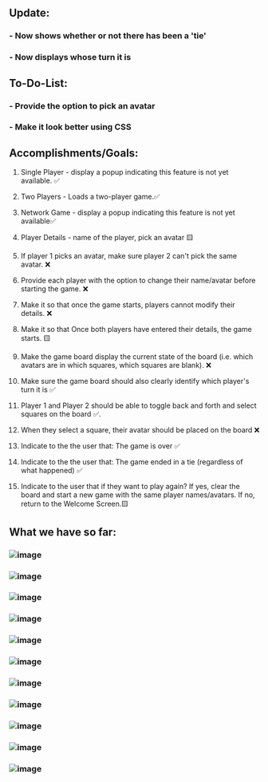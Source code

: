 ## Update:
### - Now shows whether or not there has been a 'tie'
### - Now displays whose turn it is

##  To-Do-List:
### - Provide the option to pick an avatar
### - Make it look better using CSS

## Accomplishments/Goals:

1. Single Player - display a popup indicating this feature is not yet available. ✅

2. Two Players - Loads a two-player game.✅

3. Network Game - display a popup indicating this feature is not yet available✅

4. Player Details - name of the player, pick an avatar 🟨

5. If player 1 picks an avatar, make sure player 2 can't pick the same avatar. ❌

6. Provide each player with the option to change their name/avatar before starting the game. ❌

7. Make it so that once the game starts, players cannot modify their details. ❌

8. Make it so that Once both players have entered their details, the game starts. 🟨

9. Make the game board display the current state of the board (i.e. which avatars are in which squares, which squares are blank). ❌

10. Make sure the game board should also clearly identify which player's turn it is ✅

11. Player 1 and Player 2 should be able to toggle back and forth and select squares on the board ✅. 

12. When they select a square, their avatar should be placed on the board ❌

13. Indicate to the the user that: The game is over ✅

14. Indicate to the the user that: The game ended in a tie (regardless of what happened) ✅

15. Indicate to the user that if they want to play again? If yes, clear the board and start a new game with the same player names/avatars. If no, return to the Welcome Screen.🟨


## What we have so far:

### ![image](https://user-images.githubusercontent.com/58355275/215985104-91c2d070-be9b-410a-b5ec-324880301a3f.png)

### ![image](https://user-images.githubusercontent.com/58355275/216742181-15b3e724-1c75-4908-8fb3-c71df7fa2a2b.png)

### ![image](https://user-images.githubusercontent.com/58355275/216742209-24889660-6ee6-415c-9d28-46009cdb1ab7.png)

### ![image](https://user-images.githubusercontent.com/58355275/217420461-33153797-3c64-4a3b-8fea-f9eb3aadfc9d.png)

### ![image](https://user-images.githubusercontent.com/58355275/217420497-dd2be092-b6c8-4b6b-ad0c-7a2416998024.png)

### ![image](https://user-images.githubusercontent.com/58355275/216792477-7fc7b24c-2b75-42d5-aedf-940e5d9b5e88.png)

### ![image](https://user-images.githubusercontent.com/58355275/216792488-2c8c243f-8582-40fd-b00d-ef73b00dfb91.png)

### ![image](https://user-images.githubusercontent.com/58355275/216792498-53e81c28-f460-404d-becc-20e7b25610d0.png)

### ![image](https://user-images.githubusercontent.com/58355275/217154263-8ef74109-47ec-47e5-85f9-157222365513.png)

### ![image](https://user-images.githubusercontent.com/58355275/217155605-7d750b32-9b6d-4ce7-a5a3-fdd97211206d.png)

### ![image](https://user-images.githubusercontent.com/58355275/217154812-907f1084-aec5-479b-8696-22e3727c7041.png)









